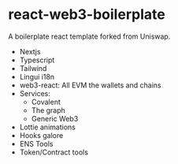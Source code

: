 # react-web3-boilerplate

A boilerplate react template forked from Uniswap.

* Nextjs
* Typescript
* Tailwind
* Lingui i18n
* web3-react: All EVM the wallets and chains
* Services: 
    * Covalent
    * The graph
    * Generic Web3
* Lottie animations
* Hooks galore
* ENS Tools
* Token/Contract tools
